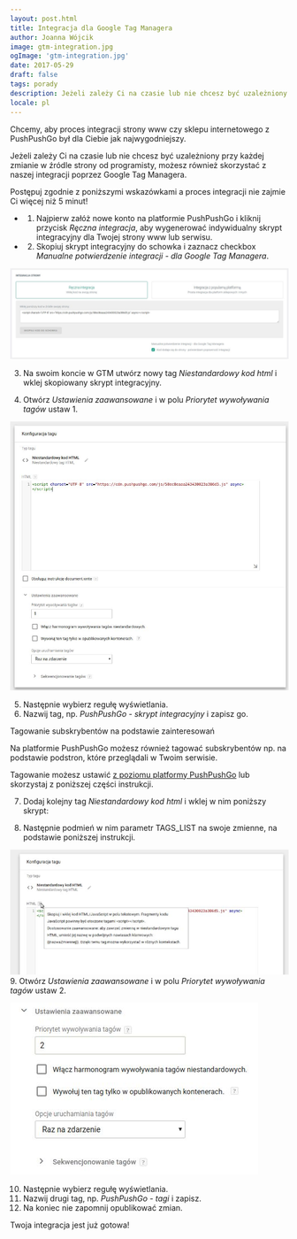 ```yaml
---
layout: post.html
title: Integracja dla Google Tag Managera
author: Joanna Wójcik
image: gtm-integration.jpg
ogImage: 'gtm-integration.jpg'
date: 2017-05-29
draft: false
tags: porady
description: Jeżeli zależy Ci na czasie lub nie chcesz być uzależniony przy każdej zmianie w źródle strony od programisty, możesz również skorzystać z naszej integracji poprzez Google Tag Managera.
locale: pl
---
```


Chcemy, aby proces integracji strony www czy sklepu internetowego z PushPushGo był dla Ciebie jak najwygodniejszy.

Jeżeli zależy Ci na czasie lub nie chcesz być uzależniony przy każdej zmianie w źródle strony od programisty, możesz również skorzystać z naszej integracji poprzez Google Tag Managera.

Postępuj zgodnie z poniższymi wskazówkami a proces integracji nie zajmie Ci więcej niż 5 minut!


- 1. Najpierw załóż nowe konto na platformie PushPushGo i kliknij przycisk *Ręczna integracja*, aby wygenerować indywidualny skrypt integracyjny dla Twojej strony www lub serwisu.

- 2. Skopiuj skrypt integracyjny do schowka i zaznacz checkbox *Manualne potwierdzenie integracji - dla Google Tag Managera*.

![Alt](1.jpg "")

3. Na swoim koncie w GTM utwórz nowy tag *Niestandardowy kod html* i wklej skopiowany skrypt integracyjny.

4. Otwórz *Ustawienia zaawansowane* i w polu *Priorytet wywoływania tagów* ustaw 1.

![Alt](2.jpg "")

5. Następnie wybierz regułę wyświetlania.
6. Nazwij tag, np. *PushPushGo - skrypt integracyjny* i zapisz go.

Tagowanie subskrybentów na podstawie zainteresowań

Na platformie PushPushGo możesz również tagować subskrybentów np. na podstawie podstron, które przeglądali w Twoim serwisie.

Tagowanie możesz ustawić [z poziomu platformy PushPushGo](https://edu.pushpushgo.com/pl/poradnik/tagowanie) lub skorzystaj z poniższej części instrukcji.


7. Dodaj kolejny tag *Niestandardowy kod html* i wklej w nim poniższy skrypt:

<var id="ppg-tags" data-tags="TAGS_LIST"></var>

8. Następnie podmień w nim parametr TAGS_LIST na swoje zmienne, na podstawie poniższej instrukcji.

 ![Alt](3.jpg "")
9. Otwórz *Ustawienia zaawansowane* i w polu *Priorytet wywoływania tagów* ustaw 2.

 ![Alt](4.jpg "")

10.  Następnie wybierz regułę wyświetlania.
11. Nazwij drugi tag, np. *PushPushGo - tagi* i zapisz.
12. Na koniec nie zapomnij opublikować zmian.

Twoja integracja jest już gotowa!



